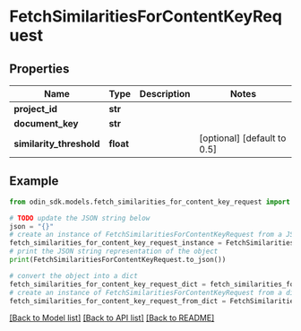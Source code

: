 # FetchSimilaritiesForContentKeyRequest


## Properties

Name | Type | Description | Notes
------------ | ------------- | ------------- | -------------
**project_id** | **str** |  | 
**document_key** | **str** |  | 
**similarity_threshold** | **float** |  | [optional] [default to 0.5]

## Example

```python
from odin_sdk.models.fetch_similarities_for_content_key_request import FetchSimilaritiesForContentKeyRequest

# TODO update the JSON string below
json = "{}"
# create an instance of FetchSimilaritiesForContentKeyRequest from a JSON string
fetch_similarities_for_content_key_request_instance = FetchSimilaritiesForContentKeyRequest.from_json(json)
# print the JSON string representation of the object
print(FetchSimilaritiesForContentKeyRequest.to_json())

# convert the object into a dict
fetch_similarities_for_content_key_request_dict = fetch_similarities_for_content_key_request_instance.to_dict()
# create an instance of FetchSimilaritiesForContentKeyRequest from a dict
fetch_similarities_for_content_key_request_from_dict = FetchSimilaritiesForContentKeyRequest.from_dict(fetch_similarities_for_content_key_request_dict)
```
[[Back to Model list]](../README.md#documentation-for-models) [[Back to API list]](../README.md#documentation-for-api-endpoints) [[Back to README]](../README.md)


